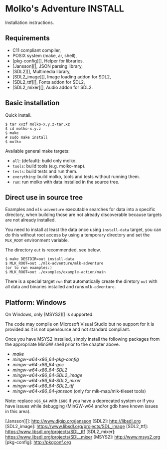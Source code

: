 Molko's Adventure INSTALL
=========================

Installation instructions.

Requirements
------------

- C11 compliant compiler,
- POSIX system (make, ar, shell),
- [pkg-config][], Helper for libraries.
- [Jansson][], JSON parsing library,
- [SDL2][], Multimedia library,
- [SDL2_image][], Image loading addon for SDL2,
- [SDL2_ttf][], Fonts addon for SDL2,
- [SDL2_mixer][], Audio addon for SDL2.

Basic installation
------------------

Quick install.

	$ tar xvzf molko-x.y.z-tar.xz
	$ cd molko-x.y.z
	$ make
	# sudo make install
	$ molko

Available general make targets:

- `all`: (default): build only molko.
- `tools`: build tools (e.g. molko-map).
- `tests`: build tests and run them.
- `everything`: build molko, tools and tests without running them.
- `run`: run molko with data installed in the source tree.

Direct use in source tree
-------------------------

Examples and `mlk-adventure` executable searches for data into a specific
directory, when building those are not already discoverable because targets are
not already installed.

You need to install at least the data once using `install-data` target, you can
do this without root access by using a temporary directory and set the
`MLK_ROOT` environment variable.

The directory `out` is recommended, see below.

	$ make DESTDIR=out install-data
	$ MLK_ROOT=out ./mlk-adventure/mlk-adventure
	(or to run examples:)
	$ MLK_ROOT=out ./examples/example-action/main

There is a special target `run` that automatically create the diretory `out`
with all data and binaries installed and runs `mlk-adventure`.

Platform: Windows
-----------------

On Windows, only [MSYS2][] is supported.

The code may compile on Microsoft Visual Studio but no support for it is
provided as it is not opensource and not standard compliant.

Once you have MSYS2 installed, simply install the following packages from the
appropriate MinGW shell prior to the chapter above.

- *make*
- *mingw-w64-x86_64-pkg-config*
- *mingw-w64-x86_64-gcc*
- *mingw-w64-x86_64-SDL2*
- *mingw-w64-x86_64-SDL2_image*
- *mingw-w64-x86_64-SDL2_mixer*
- *mingw-w64-x86_64-SDL2_ttf*
- *mingw-w64-x86_64-jansson* (only for mlk-map/mlk-tileset tools)

Note: replace `x86_64` with `i686` if you have a deprecated system or if you
      have issues while debugging (MinGW-w64 and/or gdb have known issues in
      this area).

[Jansson][]: http://www.digip.org/jansson
[SDL2]: http://libsdl.org
[SDL2_image]: https://www.libsdl.org/projects/SDL_image
[SDL2_ttf]: https://www.libsdl.org/projects/SDL_ttf
[SDL2_mixer]: https://www.libsdl.org/projects/SDL_mixer
[MSYS2]: http://www.msys2.org
[pkg-config]: http://pkgconf.org
